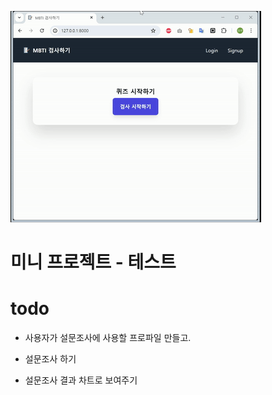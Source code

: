 ![alt text](images/markdown-mbti-ezgif.com-crop.gif)

# 미니 프로젝트 - 테스트  

# todo
- 사용자가 설문조사에 사용할 프로파일 만들고.

- 설문조사 하기

- 설문조사 결과 차트로 보여주기